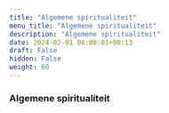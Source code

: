 ```yaml
---
title: "Algemene spiritualiteit"
menu_title: "Algemene spiritualiteit"
description: "Algemene spiritualiteit"
date: 2024-02-01 06:00:01+00:13
draft: False
hidden: False
weight: 60
---
```

### Algemene spiritualiteit
